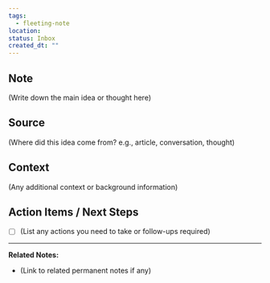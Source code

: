 ```yaml
---
tags:
  - fleeting-note
location: 
status: Inbox
created_dt: ""
---
```

## Note
(Write down the main idea or thought here)

## Source
(Where did this idea come from? e.g., article, conversation, thought)

## Context
(Any additional context or background information)

## Action Items / Next Steps
- [ ] (List any actions you need to take or follow-ups required)

---

**Related Notes:**
- (Link to related permanent notes if any)
